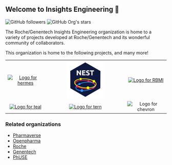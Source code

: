## Welcome to Insights Engineering 👋

![GitHub followers](https://img.shields.io/github/followers/insightsengineering?style=social&label=Followers)
![GitHub Org's stars](https://img.shields.io/github/stars/insightsengineering?style=social&label=Org%20Stars)

The Roche/Genentech Insights Engineering organization is home to a variety of projects developed at Roche/Genentech and its wonderful community of collaborators.

This organization is home to the following projects, and many more!

<div align="center">
    <table>
        <tbody align="center">
            <tr>
                <td>
                    <a href="https://github.com/insightsengineering/hermes">
                    <img
                        alt="Logo for hermes"
                        src="https://github.com/insightsengineering/hex-stickers/raw/main/thumbs/hermes.png"
                        style="width:50%;">
                    </a>
                </td>
                <td>
                    <img
                        alt="Logo for NEST"
                        src="https://github.com/insightsengineering/hex-stickers/raw/main/thumbs/nest.png"
                        style="width:50%;">
                </td>
                <td>
                    <a href="https://github.com/insightsengineering/rbmi">
                    <img
                        alt="Logo for RBMI"
                        src="https://github.com/insightsengineering/hex-stickers/raw/main/thumbs/rbmi.png"
                        style="width:50%;">
                    </a>
                </td>
            </tr>
            <tr>
                <td>
                    <a href="https://github.com/insightsengineering/teal">
                    <img
                        alt="Logo for teal"
                        src="https://github.com/insightsengineering/hex-stickers/raw/main/thumbs/teal.png"
                        style="width:50%;">
                    </a>
                </td>
                <td>
                    <a href="https://github.com/insightsengineering/tern">
                    <img
                        alt="Logo for tern"
                        src="https://github.com/insightsengineering/hex-stickers/raw/main/thumbs/tern.png"
                        style="width:50%;">
                    </a>
                </td>
                <td>
                    <img
                        alt="Logo for chevron"
                        src="https://github.com/insightsengineering/hex-stickers/raw/main/thumbs/chevron.png"
                        style="width:50%;">
                </td>
            </tr>
        </tbody>
    </table>
</div>

### Related organizations

- [Pharmaverse](https://github.com/pharmaverse)
- [Openpharma](https://github.com/openpharma)
- [Roche](https://github.com/Roche)
- [Genentech](https://github.com/genentech)
- [PhUSE](https://github.com/phuse-org/)
